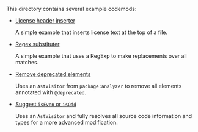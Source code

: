 This directory contains several example codemods:

- [License header inserter](license_header_inserter.dart)

  A simple example that inserts license text at the top of a file.

- [Regex substituter](regex_substituter.dart)

  A simple example that uses a RegExp to make replacements over all matches.

- [Remove deprecated elements](deprecated_remover.dart)

  Uses an `AstVisitor` from `package:analyzer` to remove all elements annotated
  with `@deprecated`.

- [Suggest `isEven` or `isOdd`](is_even_or_odd_suggestor.dart)

  Uses an `AstVisitor` and fully resolves all source code information and types
  for a more advanced modification.
